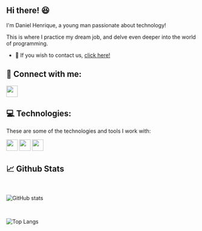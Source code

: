 ## Hi there! :satisfied:

I'm Daniel Henrique, a young man passionate about technology!

This is where I practice my dream job, and delve even deeper into the world of programming.

 - :speech_balloon: If you wish to contact us, <a href='https://linkedin.com/in/danielhbarbosa'> click here! </a>

## :raising_hand: Connect with me:

<a href="https://linkedin.com/in/danielhbarbosa" target="blank"> <img src="https://github.com/user-attachments/assets/ca8c2df3-c6ac-4b1d-8953-13e47ff736b8" width="30px"> </a>

## :computer: Technologies:

These are some of the technologies and tools I work with:
<br>

<img src="https://github.com/user-attachments/assets/550da207-3a9d-4c3f-a56f-5063138ef125" width="30px">
<img src="https://github.com/user-attachments/assets/f132d419-3111-419b-822b-ba9f37848a1d" width="30px">
<img src="https://github.com/user-attachments/assets/cd2029ba-1497-427c-901a-0d60eecfb4d3" width="30px">

<br>

## :chart_with_upwards_trend: Github Stats

<br>

![GitHub stats](https://github-readme-stats.vercel.app/api?username=danielhbbarbosa&show_icons=true&theme=transparent)

<br>

![Top Langs](https://github-readme-stats.vercel.app/api/top-langs/?username=danielhbbarbosa&hide_progress=true)
